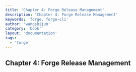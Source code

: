 ```yaml
---
title: 'Chapter 4: Forge Release Management'
description: 'Chapter 4: Forge Release Management'
keywords: 'forge, forge-cli'
author: 'wangshijun'
category: 'book'
layout: 'documentation'
tags:
  - 'forge'
---
```


## Chapter 4: Forge Release Management
